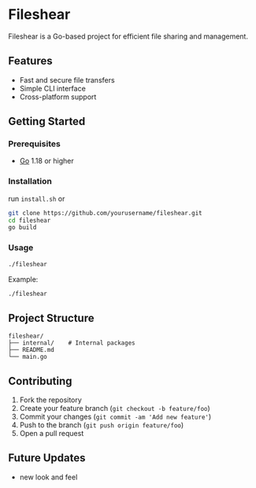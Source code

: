 # Fileshear

Fileshear is a Go-based project for efficient file sharing and management.

## Features

- Fast and secure file transfers
- Simple CLI interface
- Cross-platform support

## Getting Started

### Prerequisites

- [Go](https://golang.org/dl/) 1.18 or higher

### Installation

run `install.sh` or

```bash
git clone https://github.com/yourusername/fileshear.git
cd fileshear
go build
```

### Usage

```bash
./fileshear
```

Example:

```bash
./fileshear
```

## Project Structure

```
fileshear/
├── internal/    # Internal packages
├── README.md
└── main.go
```

## Contributing

1. Fork the repository
2. Create your feature branch (`git checkout -b feature/foo`)
3. Commit your changes (`git commit -am 'Add new feature'`)
4. Push to the branch (`git push origin feature/foo`)
5. Open a pull request

## Future Updates
- new look and feel
